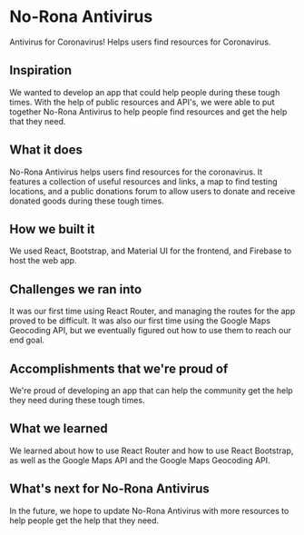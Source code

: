 # No-Rona Antivirus
Antivirus for Coronavirus! Helps users find resources for Coronavirus.

## Inspiration
We wanted to develop an app that could help people during these tough times. With the help of public resources and API's, we were able to put together No-Rona Antivirus to help people find resources and get the help that they need.

## What it does
No-Rona Antivirus helps users find resources for the coronavirus. It features a collection of useful resources and links, a map to find testing locations, and a public donations forum to allow users to donate and receive donated goods during these tough times. 

## How we built it
We used React, Bootstrap, and Material UI for the frontend, and Firebase to host the web app.

## Challenges we ran into
It was our first time using React Router, and managing the routes for the app proved to be difficult. It was also our first time using the Google Maps Geocoding API, but we eventually figured out how to use them to reach our end goal.

## Accomplishments that we're proud of
We're proud of developing an app that can help the community get the help they need during these tough times.

## What we learned
We learned about how to use React Router and how to use React Bootstrap, as well as the Google Maps API and the Google Maps Geocoding API.

## What's next for No-Rona Antivirus
In the future, we hope to update No-Rona Antivirus with more resources to help people get the help that they need.
